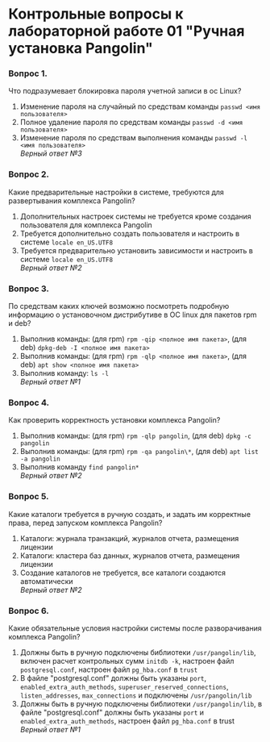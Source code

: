 # Контрольные вопросы к лабораторной работе 01 "Ручная установка Pangolin"
### Вопрос 1. 
Что подразумевает блокировка пароля учетной записи в ос Linux?
1. Изменение пароля на случайный по средствам команды `passwd <имя пользователя>`
2. Полное удаление пароля по средствам команды `passwd -d <имя пользователя>`
3. Изменение пароля по средствам выполнения команды `passwd -l <имя пользователя>`  
_Верный ответ №3_

### Вопрос 2.
Какие предварительные настройки в системе, требуются для развертывания комплекса Pangolin?
1. Дополнительных настроек системы не требуется кроме создания пользователя для комплекса Pangolin
2. Требуется дополнительно создать пользователя и настроить в системе `locale en_US.UTF8`
3. Требуется предварительно установить зависимости и настроить в системе `locale en_US.UTF8`  
_Верный ответ №2_

### Вопрос 3.
По средствам каких ключей возможно посмотреть подробную информацию о установочном дистрибутиве в ОС linux для пакетов rpm и deb?
1. Выполнив команды: (для rpm) `rpm -qip <полное имя пакета>`, (для deb) `dpkg-deb -I <полное имя пакета>`
2. Выполнив команды: (для rpm) `rpm -qlp <полное имя пакета>`, (для deb) `apt show <полное имя пакета>`  
3. Выполнив команду: `ls -l`  
_Верный ответ №1_

### Вопрос 4.
Как проверить корректность установки комплекса Pangolin?
1. Выполнив команды: (для rpm) `rpm -qlp pangolin`, (для deb) `dpkg -c pangolin`
2. Выполнив команды: (для rpm) `rpm -qa pangolin\*`, (для deb) `apt list -a pangolin`
3. Выполнив команду `find pangolin*`  
_Верный ответ №2_

### Вопрос 5.
Какие каталоги требуется в ручную создать, и задать им корректные права, перед запуском комплекса Pangolin?
1. Каталоги: журнала транзакций, журналов отчета, размещения лицензии
2. Каталоги: кластера баз данных, журналов отчета, размещения лицензии
3. Создание каталогов не требуется, все каталоги создаются автоматически  
_Верный ответ №2_

### Вопрос 6.
Какие обязательные условия настройки системы после разворачивания комплекса Pangolin?
1. Должны быть в ручную подключены библиотеки `/usr/pangolin/lib`, включен расчет контрольных сумм `initdb -k`, настроен файл `postgresql.conf`, настроен файл `pg_hba.conf` в `trust`
2. В файле "postgresql.conf" должны быть указаны `port`, `enabled_extra_auth_methods`, `superuser_reserved_connections`, `listen_addresses`, `max_connections` и подключены `/usr/pangolin/lib`
3. Должны быть в ручную подключены библиотеки `/usr/pangolin/lib`, в файле "postgresql.conf" должны быть указаны `port` и `enabled_extra_auth_methods`, настроен файл `pg_hba.conf` в trust  
_Верный ответ №1_
